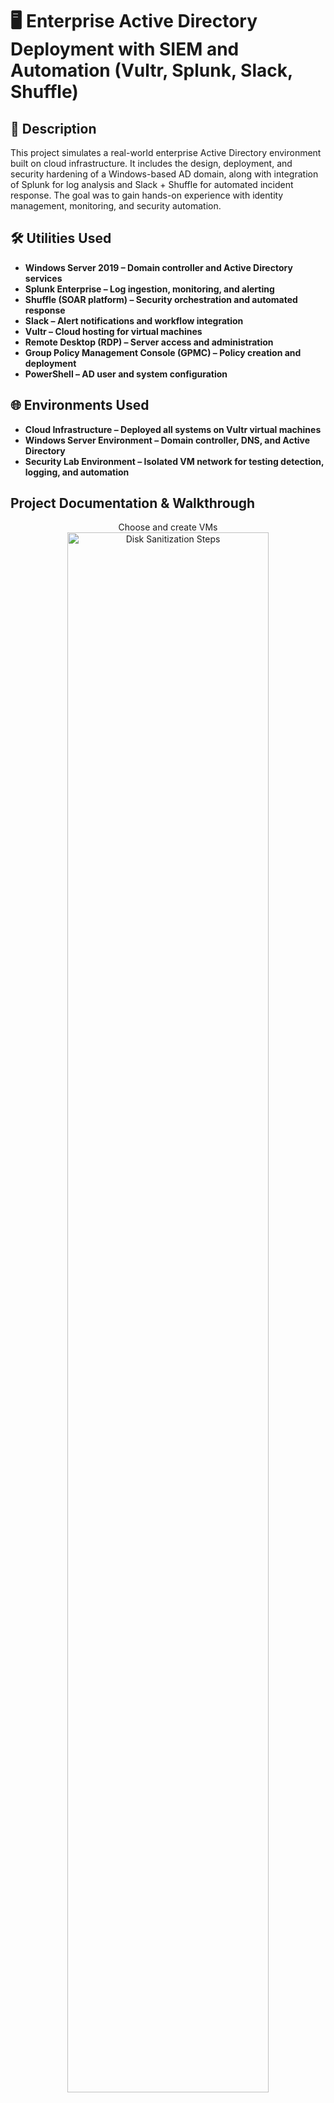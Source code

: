 <h1> 🖥️ Enterprise Active Directory Deployment with SIEM and Automation (Vultr, Splunk, Slack, Shuffle) </h1>



<h2> 📄 Description</h2>
This project simulates a real-world enterprise Active Directory environment built on cloud infrastructure. It includes the design, deployment, and security hardening of a Windows-based AD domain, along with integration of Splunk for log analysis and Slack + Shuffle for automated incident response. The goal was to gain hands-on experience with identity management, monitoring, and security automation.
<br />


<h2> 🛠  Utilities Used</h2>

- <b> Windows Server 2019 – Domain controller and Active Directory services </b>
- <b> Splunk Enterprise – Log ingestion, monitoring, and alerting</b>
- <b> Shuffle (SOAR platform) – Security orchestration and automated response</b>
- <b> Slack – Alert notifications and workflow integration </b>
- <b> Vultr – Cloud hosting for virtual machines </b>
- <b> Remote Desktop (RDP) – Server access and administration </b>
- <b> Group Policy Management Console (GPMC) – Policy creation and deployment </b>
- <b> PowerShell – AD user and system configuration </b> 


<h2> 🌐 Environments Used</h2>

- <b> Cloud Infrastructure – Deployed all systems on Vultr virtual machines</b>
- <b> Windows Server Environment – Domain controller, DNS, and Active Directory </b>
- <b> Security Lab Environment – Isolated VM network for testing detection, logging, and automation </b>

<h2>Project Documentation & Walkthrough </h2>




<p align="center">
Choose and create VMs <br/>
<img src="https://i.imgur.com/GVCUGUn.jpeg" height="80%" width="80%" alt="Disk Sanitization Steps"/>
<br />
<br />
Customize and Deploy VMs <br/>
<img src="https://i.imgur.com/oeFnqBt.jpeg" height="80%" width="80%" alt="Disk Sanitization Steps"/>
<br />
<br />
Customize the firewall <br/>
<img src="https://i.imgur.com/sCKaZSI.jpeg" height="80%" width="80%" alt="Disk Sanitization Steps"/>
<br />
<br />
Change Firewall Rules <br/>
<img src="https://i.imgur.com/l2LXebE.jpeg" height="80%" width="80%" alt="Disk Sanitization Steps"/>
<br />
<br />
RDP into AD VM <br/>
<img src="https://i.imgur.com/bwb3kVs.jpeg" height="80%" width="80%" alt="Disk Sanitization Steps"/>
<br />
<br />
Add firewall rules to AD VM <br/>
<img src="https://i.imgur.com/Whk5BI4.jpeg" height="80%" width="80%" alt="Disk Sanitization Steps"/>
<br />
<br />
Do the same for the other VMs <br/>
<img src="https://i.imgur.com/eoKqEjS.jpeg" height="80%" width="80%" alt="Disk Sanitization Steps"/>
<br />
<br />
Enable VPC <br/>
<img src="https://i.imgur.com/VJ2Q1Cu.jpeg" height="80%" width="80%" alt="Disk Sanitization Steps"/>
<br />
<br />
SSH into the Ubuntu VM <br/>
<img src="https://i.imgur.com/tazksM9.jpeg" height="80%" width="80%" alt="Disk Sanitization Steps"/>
<br />
<br />
 SSH successfull <br/>
<img src="https://i.imgur.com/dfwkc5A.jpeg" height="80%" width="80%" alt="Disk Sanitization Steps"/>
<br />
<br />
 Add firewall and VPC to Ubuntu instance, which will disconnect us from SSH <br/>
<img src="https://i.imgur.com/ELgxHnH.jpeg" height="80%" width="80%" alt="Disk Sanitization Steps"/>
<br />
<br />
 Ran into some trouble with networking <br/>
<img src="https://i.imgur.com/wnU1D8J.jpeg" height="80%" width="80%" alt="Disk Sanitization Steps"/>
<br />
<br />
 Fixed the issue <br/>
<img src="https://i.imgur.com/mxBe74g.jpeg" height="80%" width="80%" alt="Disk Sanitization Steps"/>
<br />
<br />
 We can ping the Ubuntu but cant ping the AD VM, so we have to fix the networking there as well <br/>
<img src="https://i.imgur.com/XxQr2ip.jpeg" height="80%" width="80%" alt="Disk Sanitization Steps"/>
<br />
<br />
 Perfect, now all the machines can communicate <br/>
<img src="https://i.imgur.com/wrQr9yX.jpeg" height="80%" width="80%" alt="Disk Sanitization Steps"/>
<br />
<br />
RDP into the AD machine, and configure AD services <br/>
<img src="https://i.imgur.com/9f1wmCA.jpeg" height="80%" width="80%" alt="Disk Sanitization Steps"/>
<br />
<br />
Creating new forest and promoting to Domain Controller <br/>
<img src="https://i.imgur.com/3zM7Yvw.jpeg" height="80%" width="80%" alt="Disk Sanitization Steps"/>
<br />
<br />
Installation <br/>
<img src="https://i.imgur.com/qX9pdzH.jpeg" height="80%" width="80%" alt="Disk Sanitization Steps"/>
<br />
<br />
Signed Out, wait for restart <br/>
<img src="https://i.imgur.com/Ij9IjPb.jpeg" height="80%" width="80%" alt="Disk Sanitization Steps"/>
<br />
<br />
This VM is now the Active Directory Domain Controller <br/>
<img src="https://i.imgur.com/31SrsvH.jpeg" height="80%" width="80%" alt="Disk Sanitization Steps"/>
<br />
<br />
Creating a new user, Bob Builder <br/>
<img src="https://i.imgur.com/x6EA3wf.jpeg" height="80%" width="80%" alt="Disk Sanitization Steps"/>
<br />
<br />
 Now we can add Bob into our AD <br/>
<img src="https://i.imgur.com/PtGAvc8.jpeg" height="80%" width="80%" alt="Disk Sanitization Steps"/>
<br />
<br />
 Unfortunetly, there is an error, time to troubleshoot <br/>
<img src="https://i.imgur.com/zJ8NIwh.jpeg" height="80%" width="80%" alt="Disk Sanitization Steps"/>
<br />
<br />
 Since there is no DNS server selected, the machine couldnt reach the AD. Fixed by inputting the IP address of Domain Controller <br/>
<img src="https://i.imgur.com/ab8ozMn.jpeg" height="80%" width="80%" alt="Disk Sanitization Steps"/>
<br />
<br />
Testing again after troubleshooting <br/>
<img src="https://i.imgur.com/An0cnNh.jpeg" height="80%" width="80%" alt="Disk Sanitization Steps"/>
<br />
<br />
It worked, now this user, Bob, is part of our active directory domain <br/>
<img src="https://i.imgur.com/COntERp.jpeg" height="80%" width="80%" alt="Disk Sanitization Steps"/>
<br />
<br />
Using the Console, we can successfully sign into Bob's accoumt <br/>
<img src="https://i.imgur.com/QrOHtR6.jpeg" height="80%" width="80%" alt="Disk Sanitization Steps"/>
<br />
<br />
Adding Bbob to allow RDP connections, because they were off by default for security <br/>
<img src="https://i.imgur.com/EqLwNK5.jpeg" height="80%" width="80%" alt="Disk Sanitization Steps"/>
<br />
<br />
 Trying to RDP into the VM using Bob's account <br/>
<img src="https://i.imgur.com/jT6q6lR.jpeg" height="80%" width="80%" alt="Disk Sanitization Steps"/>
<br />
<br />
Now to install Splunk, we will connect to the Ubuntu VM <br/>
<img src="https://i.imgur.com/YUshSii.jpeg" height="80%" width="80%" alt="Disk Sanitization Steps"/>
<br />
<br />
Connect to the machine using SSH, and download Splunk <br/>
<img src="https://i.imgur.com/QLHuTGX.jpeg" height="80%" width="80%" alt="Disk Sanitization Steps"/>
<br />
<br />
Splunk Install is Completed <br/>
<img src="https://i.imgur.com/x3ranw6.jpeg" height="80%" width="80%" alt="Disk Sanitization Steps"/>
<br />
<br />
We cant connect to the Splunk Server yet. Time to troubleshoot again. <br/>
<img src="https://i.imgur.com/1Rk15z3.jpeg" height="80%" width="80%" alt="Disk Sanitization Steps"/>
<br />
<br />
Allowed port 8000 on Ubuntu VM <br/>
<img src="https://i.imgur.com/qMw0oSN.jpeg" height="80%" width="80%" alt="Disk Sanitization Steps"/>
<br />
<br />
That seemed to fix the issue <br/>
<img src="https://i.imgur.com/ucemabu.jpeg" height="80%" width="80%" alt="Disk Sanitization Steps"/>
<br />
<br />
 We're Live on Splunk <br/>
<img src="https://i.imgur.com/1fom6dE.jpeg" height="80%" width="80%" alt="Disk Sanitization Steps"/>
<br />
<br />
Installing apps which we will need later for our Log analysis <br/>
<img src="https://i.imgur.com/29FIzRt.jpeg" height="80%" width="80%" alt="Disk Sanitization Steps"/>
<br />
<br />
Create a new Index, which I will title  z-ad <br/>
<img src="https://i.imgur.com/e24bmpd.jpeg" height="80%" width="80%" alt="Disk Sanitization Steps"/>
<br />
<br />
Add new receiving port, being 9997 <br/>
<img src="https://i.imgur.com/cpFZ8qs.jpeg" height="80%" width="80%" alt="Disk Sanitization Steps"/>
<br />
<br />
Download Splunk Forwarder on the test VM which will be the honeypot to generate logs <br/>
<img src="https://i.imgur.com/YRWfcz4.jpeg" height="80%" width="80%" alt="Disk Sanitization Steps"/>
<br />
<br />
Setup the Forwarder and Indexing settings <br/>
<img src="https://i.imgur.com/8zneauU.jpeg" height="80%" width="80%" alt="Disk Sanitization Steps"/>
<br />
<br />
Edit input config file and add our index <br/>
<img src="https://i.imgur.com/Io51Y4J.jpeg" height="80%" width="80%" alt="Disk Sanitization Steps"/>
<br />
<br />
Restart the Splunk Forwarding Service <br/>
<img src="https://i.imgur.com/t8uCxjP.jpeg" height="80%" width="80%" alt="Disk Sanitization Steps"/>
<br />
<br />
 Check on the Splunk Server for telemetry <br/>
<img src="https://i.imgur.com/1xAEXvC.jpeg" height="80%" width="80%" alt="Disk Sanitization Steps"/>
<br />
<br />
 Now we will do the same setup on the AD Controller VM <br/>
<img src="https://i.imgur.com/FIXySD9.jpeg" height="80%" width="80%" alt="Disk Sanitization Steps"/>
<br />
<br />
Now on our Splunk Dashboard, we can see two hosts, which means out VMs are reporting correctly <br/>
<img src="https://i.imgur.com/zkfbtp4.jpeg" height="80%" width="80%" alt="Disk Sanitization Steps"/>
<br />
<br />
 We can see successfull logons by refining our research <br/>
<img src="https://i.imgur.com/a0txtfu.jpeg" height="80%" width="80%" alt="Disk Sanitization Steps"/>
<br />
<br />
Changed the search to make it appear more concise and aesthetically pleasing <br/>
<img src="https://i.imgur.com/wixMsDh.jpeg" height="80%" width="80%" alt="Disk Sanitization Steps"/>
<br />
<br />
Save as an Alert <br/>
<img src="https://i.imgur.com/P7DMAWx.jpeg" height="80%" width="80%" alt="Disk Sanitization Steps"/>
<br />
<br />
 Now we are getting alerts on the Triggered Alerts tab <br/>
<img src="https://i.imgur.com/f2MAjKq.jpeg" height="80%" width="80%" alt="Disk Sanitization Steps"/>
<br />
<br />
 Now its time to setup Shuffle <br/>
<img src="https://i.imgur.com/YdPwIj4.jpeg" height="80%" width="80%" alt="Disk Sanitization Steps"/>
<br />
<br />
 Creating our Workflow <br/>
<img src="https://i.imgur.com/JZkMYgc.jpeg" height="80%" width="80%" alt="Disk Sanitization Steps"/>
<br />
<br />
 Add Shuffle Webhook to Splunk Alerts <br/>
<img src="https://i.imgur.com/BwiYnim.jpeg" height="80%" width="80%" alt="Disk Sanitization Steps"/>
<br />
<br />
 The alerts are now showing on Shuffle <br/>
<img src="https://i.imgur.com/SQ5gfc8.jpeg" height="80%" width="80%" alt="Disk Sanitization Steps"/>
<br />
<br />
Setup Slack <br/>
<img src="https://i.imgur.com/Khvojs6.jpeg" height="80%" width="80%" alt="Disk Sanitization Steps"/>
<br />
<br />
Configure our alerts <br/>
<img src="https://i.imgur.com/fp2GG6T.jpeg" height="80%" width="80%" alt="Disk Sanitization Steps"/>
<br />
<br />
Alerts Working as Inteded <br/>
<img src="https://i.imgur.com/yDCw0U8.jpeg" height="80%" width="80%" alt="Disk Sanitization Steps"/>
<br />
<br />
Adding email feature to notify for alerts <br/>
<img src="https://i.imgur.com/5VeppFC.jpeg" height="80%" width="80%" alt="Disk Sanitization Steps"/>
<br />
<br />
Verification of Successfull email notifications <br/>
<img src="https://i.imgur.com/gMcxmEb.jpeg" height="80%" width="80%" alt="Disk Sanitization Steps"/>
<br />
<br />
Add Active Directory to Shuffle to allow disabling of accounts with unauthorized access <br/>
<img src="https://i.imgur.com/BCt7idz.jpeg" height="80%" width="80%" alt="Disk Sanitization Steps"/>
<br />
<br />
Workflow is all Done <br/>
<img src="https://i.imgur.com/w1uChoM.jpeg" height="80%" width="80%" alt="Disk Sanitization Steps"/>
<br />
<br />
Alerts on Slack working as Intended <br/>
<img src="https://i.imgur.com/ZdTTcLR.jpeg" height="80%" width="80%" alt="Disk Sanitization Steps"/>
<br />
<br />
Alerts on Splunk working as Inteded <br/>
<img src="https://i.imgur.com/Anc679O.jpeg" height="80%" width="80%" alt="Disk Sanitization Steps"/>
<br />
<br />
<br />
<br />
<h2> ✅ Conclusion</h2>
This project served as a comprehensive, real-world simulation of deploying and securing an enterprise-grade Active Directory environment in the cloud. From initial architecture planning to implementing automated security workflows, each phase contributed to a deeper understanding of Windows-based identity management, log monitoring, and incident response.

By building the domain from scratch, integrating Splunk for centralized logging, and automating alert handling with Shuffle and Slack, I explored how large-scale organizations manage and secure their infrastructure. The process involved several technical challenges, including domain controller configuration issues, log forwarding misconfigurations, and automation setup problems. Solving these problems helped reinforce key skills in system administration, debugging, and integrating security tools.

I plan to continue building on this lab by adding threat simulations, detection rules, and additional incident response playbooks. These additions will bring the environment even closer to the workflows used in real-world security operations centers.

Thank you for viewing my work 🖤
<br />





































<!--
 ```diff
- text in red
+ text in green
! text in orange
# text in gray
@@ text in purple (and bold)@@
```
--!>
